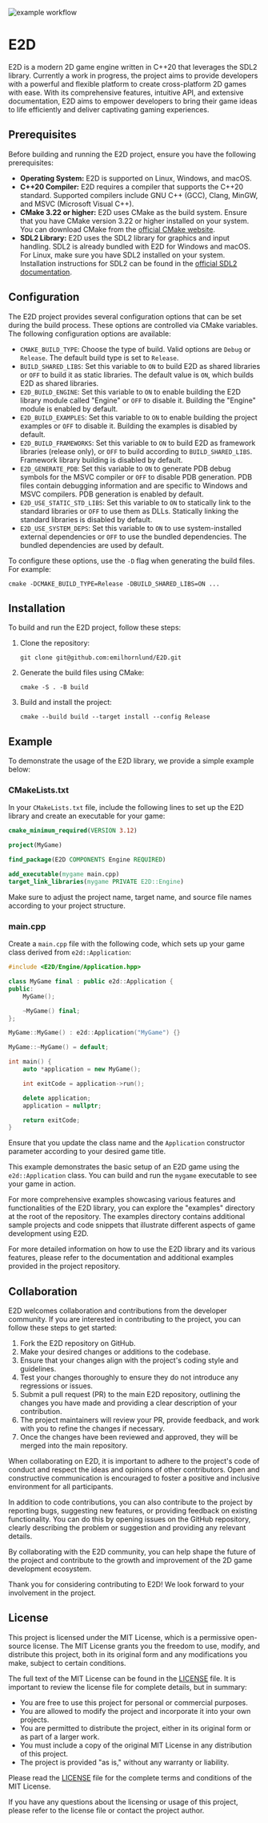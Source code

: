 ![example workflow](https://github.com/emilhornlund/E2D/actions/workflows/main.yml/badge.svg)

# E2D

E2D is a modern 2D game engine written in C++20 that leverages the SDL2 library. Currently a work in progress, the project aims to provide developers with a powerful and flexible platform to create cross-platform 2D games with ease. With its comprehensive features, intuitive API, and extensive documentation, E2D aims to empower developers to bring their game ideas to life efficiently and deliver captivating gaming experiences.

## Prerequisites

Before building and running the E2D project, ensure you have the following prerequisites:

- **Operating System:** E2D is supported on Linux, Windows, and macOS.
- **C++20 Compiler:** E2D requires a compiler that supports the C++20 standard. Supported compilers include GNU C++ (GCC), Clang, MinGW, and MSVC (Microsoft Visual C++).
- **CMake 3.22 or higher:** E2D uses CMake as the build system. Ensure that you have CMake version 3.22 or higher installed on your system. You can download CMake from the [official CMake website](https://cmake.org/download/).
- **SDL2 Library:** E2D uses the SDL2 library for graphics and input handling. SDL2 is already bundled with E2D for Windows and macOS. For Linux, make sure you have SDL2 installed on your system. Installation instructions for SDL2 can be found in the [official SDL2 documentation](https://www.libsdl.org/download-2.0.php).

## Configuration

The E2D project provides several configuration options that can be set during the build process. These options are controlled via CMake variables. The following configuration options are available:

- `CMAKE_BUILD_TYPE`: Choose the type of build. Valid options are `Debug` or `Release`. The default build type is set to `Release`.
- `BUILD_SHARED_LIBS`: Set this variable to `ON` to build E2D as shared libraries or `OFF` to build it as static libraries. The default value is `ON`, which builds E2D as shared libraries.
- `E2D_BUILD_ENGINE`: Set this variable to `ON` to enable building the E2D library module called "Engine" or `OFF` to disable it. Building the "Engine" module is enabled by default.
- `E2D_BUILD_EXAMPLES`: Set this variable to `ON` to enable building the project examples or `OFF` to disable it. Building the examples is disabled by default.
- `E2D_BUILD_FRAMEWORKS`: Set this variable to `ON` to build E2D as framework libraries (release only), or `OFF` to build according to `BUILD_SHARED_LIBS`. Framework library building is disabled by default.
- `E2D_GENERATE_PDB`: Set this variable to `ON` to generate PDB debug symbols for the MSVC compiler or `OFF` to disable PDB generation. PDB files contain debugging information and are specific to Windows and MSVC compilers. PDB generation is enabled by default.
- `E2D_USE_STATIC_STD_LIBS`:  Set this variable to `ON` to statically link to the standard libraries or `OFF` to use them as DLLs. Statically linking the standard libraries is disabled by default.
- `E2D_USE_SYSTEM_DEPS`: Set this variable to `ON` to use system-installed external dependencies or `OFF` to use the bundled dependencies. The bundled dependencies are used by default.

To configure these options, use the `-D` flag when generating the build files. For example:

```shell
cmake -DCMAKE_BUILD_TYPE=Release -DBUILD_SHARED_LIBS=ON ...
```

## Installation

To build and run the E2D project, follow these steps:

1. Clone the repository:
    ```shell
    git clone git@github.com:emilhornlund/E2D.git
    ```

2. Generate the build files using CMake:
    ```shell
    cmake -S . -B build
    ```

3. Build and install the project:
    ```shell
    cmake --build build --target install --config Release
    ```

## Example

To demonstrate the usage of the E2D library, we provide a simple example below:

### CMakeLists.txt

In your `CMakeLists.txt` file, include the following lines to set up the E2D library and create an executable for your game:

```cmake
cmake_minimum_required(VERSION 3.12)

project(MyGame)

find_package(E2D COMPONENTS Engine REQUIRED)

add_executable(mygame main.cpp)
target_link_libraries(mygame PRIVATE E2D::Engine)
```

Make sure to adjust the project name, target name, and source file names according to your project structure.

### main.cpp

Create a `main.cpp` file with the following code, which sets up your game class derived from `e2d::Application`:

```cpp
#include <E2D/Engine/Application.hpp>

class MyGame final : public e2d::Application {
public:
    MyGame();

    ~MyGame() final;
};

MyGame::MyGame() : e2d::Application("MyGame") {}

MyGame::~MyGame() = default;

int main() {
    auto *application = new MyGame();

    int exitCode = application->run();

    delete application;
    application = nullptr;

    return exitCode;
}
```

Ensure that you update the class name and the `Application` constructor parameter according to your desired game title.

This example demonstrates the basic setup of an E2D game using the `e2d::Application` class. You can build and run the `mygame` executable to see your game in action.

For more comprehensive examples showcasing various features and functionalities of the E2D library, you can explore the "examples" directory at the root of the repository. The examples directory contains additional sample projects and code snippets that illustrate different aspects of game development using E2D.

For more detailed information on how to use the E2D library and its various features, please refer to the documentation and additional examples provided in the project repository.

## Collaboration

E2D welcomes collaboration and contributions from the developer community. If you are interested in contributing to the project, you can follow these steps to get started:

1. Fork the E2D repository on GitHub.
2. Make your desired changes or additions to the codebase.
3. Ensure that your changes align with the project's coding style and guidelines.
4. Test your changes thoroughly to ensure they do not introduce any regressions or issues.
5. Submit a pull request (PR) to the main E2D repository, outlining the changes you have made and providing a clear description of your contribution.
6. The project maintainers will review your PR, provide feedback, and work with you to refine the changes if necessary.
7. Once the changes have been reviewed and approved, they will be merged into the main repository.

When collaborating on E2D, it is important to adhere to the project's code of conduct and respect the ideas and opinions of other contributors. Open and constructive communication is encouraged to foster a positive and inclusive environment for all participants.

In addition to code contributions, you can also contribute to the project by reporting bugs, suggesting new features, or providing feedback on existing functionality. You can do this by opening issues on the GitHub repository, clearly describing the problem or suggestion and providing any relevant details.

By collaborating with the E2D community, you can help shape the future of the project and contribute to the growth and improvement of the 2D game development ecosystem.

Thank you for considering contributing to E2D! We look forward to your involvement in the project.

## License

This project is licensed under the MIT License, which is a permissive open-source license. The MIT License grants you the freedom to use, modify, and distribute this project, both in its original form and any modifications you make, subject to certain conditions.

The full text of the MIT License can be found in the [LICENSE](https://raw.githubusercontent.com/emilhornlund/E2D/main/LICENSE) file. It is important to review the license file for complete details, but in summary:

- You are free to use this project for personal or commercial purposes.
- You are allowed to modify the project and incorporate it into your own projects.
- You are permitted to distribute the project, either in its original form or as part of a larger work.
- You must include a copy of the original MIT License in any distribution of this project.
- The project is provided "as is," without any warranty or liability.

Please read the [LICENSE](https://raw.githubusercontent.com/emilhornlund/E2D/main/LICENSE) file for the complete terms and conditions of the MIT License.

If you have any questions about the licensing or usage of this project, please refer to the license file or contact the project author.
